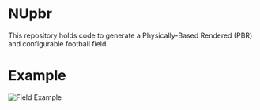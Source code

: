 # NUpbr
This repository holds code to generate a Physically-Based Rendered (PBR) and configurable football field.

# Example
![Field Example](http://media.giphy.com/media/2uwWKmGmkVIpuuaiSo/giphy.gif)
